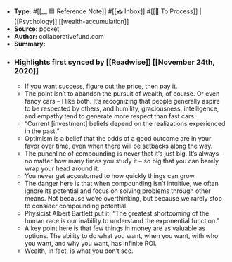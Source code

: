 - **Type:** #[[__ 🟦  Reference Note]] #[[📥 Inbox]] #[[📝 To Process]] | [[Psychology]] [[wealth-accumulation]]
- **Source:**  pocket
- **Author:** collaborativefund.com
- **Summary:**
- ### Highlights first synced by [[Readwise]] [[November 24th, 2020]]
    - If you want success, figure out the price, then pay it. 
    - The point isn’t to abandon the pursuit of wealth, of course. Or even fancy cars – I like both. It’s recognizing that people generally aspire to be respected by others, and humility, graciousness, intelligence, and empathy tend to generate more respect than fast cars. 
    - “Current [investment] beliefs depend on the realizations experienced in the past.” 
    - Optimism is a belief that the odds of a good outcome are in your favor over time, even when there will be setbacks along the way. 
    - The punchline of compounding is never that it’s just big. It’s always – no matter how many times you study it – so big that you can barely wrap your head around it. 
    - You never get accustomed to how quickly things can grow. 
    - The danger here is that when compounding isn’t intuitive, we often ignore its potential and focus on solving problems through other means. Not because we’re overthinking, but because we rarely stop to consider compounding potential. 
    - Physicist Albert Bartlett put it: “The greatest shortcoming of the human race is our inability to understand the exponential function.” 
    - A key point here is that few things in money are as valuable as options. The ability to do what you want, when you want, with who you want, and why you want, has infinite ROI. 
    - Wealth, in fact, is what you don’t see. 
